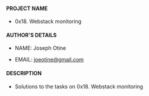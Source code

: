 #### PROJECT NAME

- 0x18. Webstack monitoring

#### AUTHOR'S DETAILS

- NAME: Joseph Otine

- EMAIL: joeotine@gmail.com

#### DESCRIPTION

- Solutions to the tasks on 0x18. Webstack monitoring
